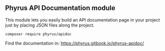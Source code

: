 ## Phyrus API Documentation module

This module lets you easily build an API documentation page in your project just by placing JSON files along the project.

    composer require phyrus/apidoc

Find the documentation in: https://phyrus.gitbook.io/phyrus-apidoc/